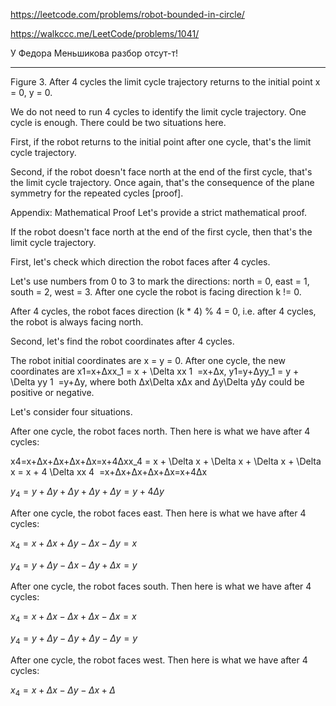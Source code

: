 https://leetcode.com/problems/robot-bounded-in-circle/

https://walkccc.me/LeetCode/problems/1041/

У Федора Меньшикова разбор отсут-т!

___________

Figure 3. After 4 cycles the limit cycle trajectory returns to the initial point x = 0, y = 0.

We do not need to run 4 cycles to identify the limit cycle trajectory.
One cycle is enough. There could be two situations here.

First, if the robot returns to the initial point after one cycle,
that's the limit cycle trajectory.

Second, if the robot doesn't face north at the end of the first cycle,
that's the limit cycle trajectory.
Once again, that's the consequence of the plane symmetry for the repeated cycles [proof].

Appendix: Mathematical Proof
Let's provide a strict mathematical proof.

If the robot doesn't face north at the end of the first cycle, then that's the limit cycle trajectory.

First, let's check which direction the robot faces after 4 cycles.

Let's use numbers from 0 to 3 to mark the directions:
north = 0, east = 1, south = 2, west = 3.
After one cycle the robot is facing direction k != 0.

After 4 cycles, the robot faces direction (k * 4) % 4 = 0, i.e.
after 4 cycles, the robot is always facing north.

Second, let's find the robot coordinates after 4 cycles.

The robot initial coordinates are x = y = 0. After one cycle,
the new coordinates are x1=x+Δxx_1 = x + \Delta xx 
1
​
 =x+Δx, y1=y+Δyy_1 = y + \Delta yy 
1
​
 =y+Δy, where
both Δx\Delta xΔx and Δy\Delta yΔy could be positive or negative.

Let's consider four situations.

After one cycle, the robot faces north.
Then here is what we have after 4 cycles:

x4=x+Δx+Δx+Δx+Δx=x+4Δxx_4 = x + \Delta x + \Delta x + \Delta x + \Delta x = x + 4 \Delta xx 
4
​
 =x+Δx+Δx+Δx+Δx=x+4Δx

$y_4 = y + \Delta y + \Delta y + \Delta y + \Delta y = y + 4 \Delta y$

After one cycle, the robot faces east.
Then here is what we have after 4 cycles:

$x_4 = x + \Delta x + \Delta y - \Delta x - \Delta y = x$

$y_4 = y + \Delta y - \Delta x - \Delta y + \Delta x = y$

After one cycle, the robot faces south. Then here is what we have after 4 cycles:

$x_4 = x + \Delta x - \Delta x + \Delta x - \Delta x = x$

$y_4 = y + \Delta y - \Delta y + \Delta y - \Delta y = y$

After one cycle, the robot faces west.
Then here is what we have after 4 cycles:

$x_4 = x + \Delta x - \Delta y - \Delta x + \Delta$

